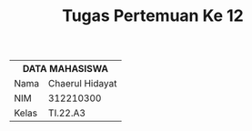 <h1><p align="center"> Tugas Pertemuan Ke 12</h1><br>

<table align="center">
  <tr>
    <th colspan="2">DATA MAHASISWA</th>
  </tr>
  <tr>
    <td>Nama</td>
    <td>Chaerul Hidayat</td>
  </tr>
  <tr>
    <td>NIM</td>
    <td>312210300</td>
  </tr>
  <tr>
    <td>Kelas</td>
    <td>TI.22.A3</td>
  </tr>
</table>
<br>